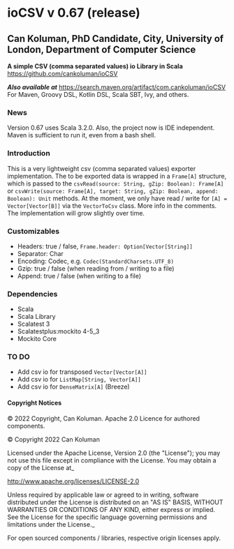 # ioCSV v 0.67 (release)

## Can Koluman, PhD Candidate, City, University of London, Department of Computer Science

**A simple CSV (comma separated values) io Library in Scala**
<https://github.com/cankoluman/ioCSV>

***Also available at***
<https://search.maven.org/artifact/com.cankoluman/ioCSV>
For Maven, Groovy DSL, Kotlin DSL, Scala SBT, Ivy, and others.

### News

Version 0.67 uses Scala 3.2.0. Also, the project now is
IDE independent. Maven is sufficient to run it, even from a bash shell.

### Introduction

This is a very lightweight csv (comma separated values) exporter implementation.
The to be exported data is wrapped in a `Frame[A]` structure,
which is passed to the `csvRead(source: String, gZip: Boolean): Frame[A]`
or `csvWrite(source: Frame[A], target: String, gZip: Boolean, append: Boolean): Unit`
methods. At the moment, we only have
read / write for `[A] = Vector[Vector[B]]` via the `VectorToCsv` class. More info in the comments.
The implementation will grow slightly over time.  

### Customizables

- Headers: true / false, `Frame.header: Option[Vector[String]]`
- Separator: Char
- Encoding: Codec, e.g. `Codec(StandardCharsets.UTF_8)`
- Gzip: true / false (when reading from / writing to a file)
- Append: true / false (when writing to a file)

### Dependencies

- Scala
- Scala Library
- Scalatest 3
- Scalatestplus:mockito 4-5_3
- Mockito Core

### TO DO

- Add csv io for transposed `Vector[Vector[A]]`
- Add csv io for `ListMap[String, Vector[A]]`
- Add csv io for `DenseMatrix[A]` (Breeze)

#### Copyright Notices

&copy; 2022 Copyright, Can Koluman. Apache 2.0 Licence for authored components.

&copy; Copyright 2022 Can Koluman

Licensed under the Apache License, Version 2.0 (the "License");
you may not use this file except in compliance with the License.
You may obtain a copy of the License at_

 <http://www.apache.org/licenses/LICENSE-2.0>

Unless required by applicable law or agreed to in writing, software
distributed under the License is distributed on an "AS IS" BASIS,
WITHOUT WARRANTIES OR CONDITIONS OF ANY KIND, either express or implied.
See the License for the specific language governing permissions and
limitations under the License._

For  open sourced components / libraries, respective origin licenses apply.
